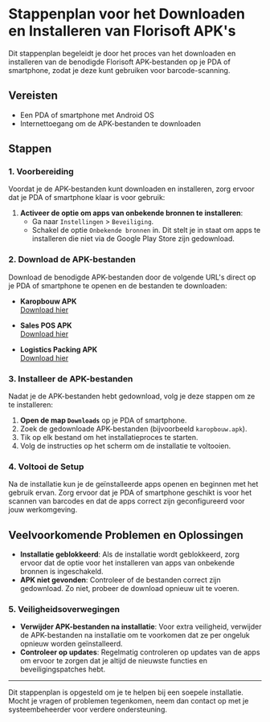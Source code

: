 # Stappenplan voor het Downloaden en Installeren van Florisoft APK's

Dit stappenplan begeleidt je door het proces van het downloaden en installeren van de benodigde Florisoft APK-bestanden op je PDA of smartphone, zodat je deze kunt gebruiken voor barcode-scanning.

## Vereisten
- Een PDA of smartphone met Android OS
- Internettoegang om de APK-bestanden te downloaden

## Stappen

### 1. Voorbereiding
Voordat je de APK-bestanden kunt downloaden en installeren, zorg ervoor dat je PDA of smartphone klaar is voor gebruik:

1. **Activeer de optie om apps van onbekende bronnen te installeren**:
   - Ga naar `Instellingen` > `Beveiliging`.
   - Schakel de optie `Onbekende bronnen` in. Dit stelt je in staat om apps te installeren die niet via de Google Play Store zijn gedownload.

### 2. Download de APK-bestanden
Download de benodigde APK-bestanden door de volgende URL's direct op je PDA of smartphone te openen en de bestanden te downloaden:

- **Karopbouw APK**  
  [Download hier](https://app.florisoft.nl/karopbouw/karopbouw.apk)

- **Sales POS APK**  
  [Download hier](https://app.florisoft.nl/Apps/latest/Sales.POS/Android/com.Florisoft.Sales.POS-Signed.apk)

- **Logistics Packing APK**  
  [Download hier](https://app.florisoft.nl/apps/latest/logistics.packing/android/com.Florisoft.Logistics.Packing-Signed.apk)

### 3. Installeer de APK-bestanden
Nadat je de APK-bestanden hebt gedownload, volg je deze stappen om ze te installeren:

1. **Open de map `Downloads`** op je PDA of smartphone.
2. Zoek de gedownloade APK-bestanden (bijvoorbeeld `karopbouw.apk`).
3. Tik op elk bestand om het installatieproces te starten.
4. Volg de instructies op het scherm om de installatie te voltooien.

### 4. Voltooi de Setup
Na de installatie kun je de geïnstalleerde apps openen en beginnen met het gebruik ervan. Zorg ervoor dat je PDA of smartphone geschikt is voor het scannen van barcodes en dat de apps correct zijn geconfigureerd voor jouw werkomgeving.

## Veelvoorkomende Problemen en Oplossingen
- **Installatie geblokkeerd**: Als de installatie wordt geblokkeerd, zorg ervoor dat de optie voor het installeren van apps van onbekende bronnen is ingeschakeld.
- **APK niet gevonden**: Controleer of de bestanden correct zijn gedownload. Zo niet, probeer de download opnieuw uit te voeren.

### 5. Veiligheidsoverwegingen
- **Verwijder APK-bestanden na installatie**: Voor extra veiligheid, verwijder de APK-bestanden na installatie om te voorkomen dat ze per ongeluk opnieuw worden geïnstalleerd.
- **Controleer op updates**: Regelmatig controleren op updates van de apps om ervoor te zorgen dat je altijd de nieuwste functies en beveiligingspatches hebt.

---

Dit stappenplan is opgesteld om je te helpen bij een soepele installatie. Mocht je vragen of problemen tegenkomen, neem dan contact op met je systeembeheerder voor verdere ondersteuning.

